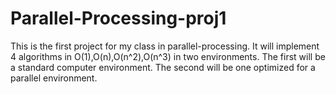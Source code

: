 <h1> Parallel-Processing-proj1 </h1>
This is the first project for my class in parallel-processing. It will implement 4 algorithms in O(1),O(n),O(n^2),O(n^3) in two environments.  The first will be a standard computer environment. The second will be one optimized for a parallel environment.
